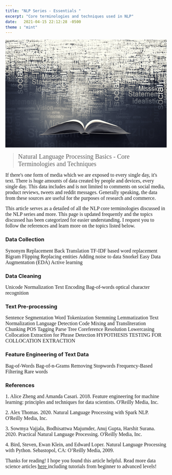 ```yaml
---
title: "NLP Series - Essentials "
excerpt: "Core terminologies and techniques used in NLP"
date:   2021-04-15 22:12:28 -0500
theme : "mint"
---
```


<img src="/img/Learning/NLP/NLP Dictionary Featured.png" alt="this is a placeholder image" width="100%" height = "50%" class="center" >

> <span style="font-family:Georgia; font-size:20px;"> Natural Language Processing Basics - Core Terminologies and Techniques</span>   

<span style="font-family:Georgia; font-size:16px;"> If there's one form of media which we are exposed to every single day, it's text. There is huge amounts of data created by people and devices, every single day. This data includes and is not limited to comments on social media, product reviews, tweets and reddit messages. Generally speaking, the data from these sources are useful for the purposes of research and commerce. </span>  

<span style="font-family:Georgia; font-size:16px;"> This article serves as a detailed  of all the NLP core terminologies discussed in the NLP series and more. This page is updated frequently and the topics discussed has been categorized for easier understanding. I request you to follow the references and learn more on the topics listed below. </span>   

### Data Collection

<span style="font-family:Georgia; font-size:16px;">Synonym Replacement</span> 
<span style="font-family:Georgia; font-size:16px;">Back Translation</span> 
<span style="font-family:Georgia; font-size:16px;">TF-IDF based word replacement</span> 
<span style="font-family:Georgia; font-size:16px;">Bigram Flipping</span> 
<span style="font-family:Georgia; font-size:16px;">Replacing entities</span> 
<span style="font-family:Georgia; font-size:16px;">Adding noise to data</span> 
<span style="font-family:Georgia; font-size:16px;">Snorkel</span> 
<span style="font-family:Georgia; font-size:16px;">Easy Data Augmentation (EDA) </span> 
<span style="font-family:Georgia; font-size:16px;">Active learning</span> 

### Data Cleaning

<span style="font-family:Georgia; font-size:16px;">Unicode Normalization</span> 
<span style="font-family:Georgia; font-size:16px;">Text Encoding</span> 
<span style="font-family:Georgia; font-size:16px;">Bag-of-words</span> 
<span style="font-family:Georgia; font-size:16px;">optical character recognition </span> 

### Text Pre-processing

<span style="font-family:Georgia; font-size:16px;">Sentence Segmentation</span>
<span style="font-family:Georgia; font-size:16px;">Word Tokenization</span>
<span style="font-family:Georgia; font-size:16px;">Stemming</span>
<span style="font-family:Georgia; font-size:16px;">Lemmatization</span>
<span style="font-family:Georgia; font-size:16px;">Text Normalization</span>
<span style="font-family:Georgia; font-size:16px;">Language Detection</span>
<span style="font-family:Georgia; font-size:16px;">Code Mixing and Transliteration</span>
<span style="font-family:Georgia; font-size:16px;">Chunking</span>
<span style="font-family:Georgia; font-size:16px;">POS Tagging</span>
<span style="font-family:Georgia; font-size:16px;">Parse Tree</span>
<span style="font-family:Georgia; font-size:16px;">Coreference Resolution</span>
<span style="font-family:Georgia; font-size:16px;">Lowercasing</span>
<span style="font-family:Georgia; font-size:16px;">Collocation Extraction for Phrase Detection</span>
<span style="font-family:Georgia; font-size:16px;">HYPOTHESIS TESTING FOR COLLOCATION EXTRACTION</span>

### Feature Engineering of Text Data

<span style="font-family:Georgia; font-size:16px;">Bag-of-Words</span>
<span style="font-family:Georgia; font-size:16px;">Bag-of-n-Grams</span>
<span style="font-family:Georgia; font-size:16px;">Removing Stopwords</span>
<span style="font-family:Georgia; font-size:16px;">Frequency-Based Filtering</span>
<span style="font-family:Georgia; font-size:16px;">Rare words</span>

### References

<span style="font-family:Georgia; font-size:16px;">1. Alice Zheng and Amanda Casari. 2018. Feature engineering for machine learning: principles and techniques for data scientists. O'Reilly Media, Inc.</span>   

<span style="font-family:Georgia; font-size:16px;">2. Alex Thomas. 2020. Natural Language Processing with Spark NLP. O'Reilly Media, Inc.</span>   

<span style="font-family:Georgia; font-size:16px;">3. Sowmya Vajjala, Bodhisattwa Majumder, Anuj Gupta, Harshit Surana. 2020. Practical Natural Language Processing. O'Reilly Media, Inc.</span>   

<span style="font-family:Georgia; font-size:16px;">4. Bird, Steven, Ewan Klein, and Edward Loper. Natural Language Processing with Python. Sebastopol, CA: O’Reilly Media, 2009.</span>   

<!-- <span style="font-family:Georgia; font-size:16px;">5.

<span style="font-family:Georgia; font-size:16px;">6.

<span style="font-family:Georgia; font-size:16px;">7.

<span style="font-family:Georgia; font-size:16px;">8.

<span style="font-family:Georgia; font-size:16px;">9.

<span style="font-family:Georgia; font-size:16px;">10. -->


<span style="font-family:Georgia; font-size:16px;"> Thanks for reading! I hope you found this article helpful. Read more data science articles <a href="https://prabhupavitra.github.io/learning/"> here </a> including tutorials from beginner to advanced levels!  </span> 
